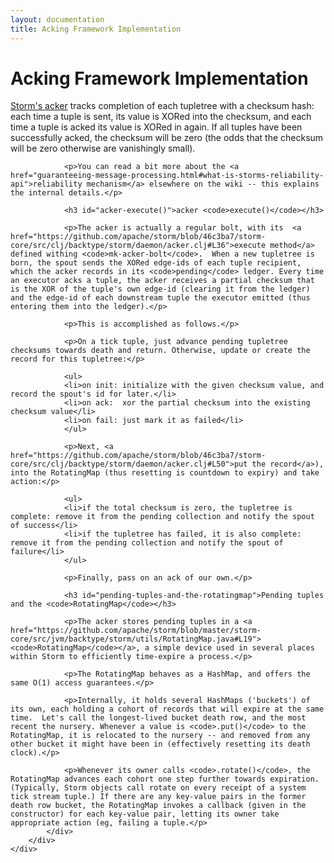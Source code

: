 ```yaml
---
layout: documentation
title: Acking Framework Implementation
---
```

<!--Content Begin-->
<div class="content">
	<div class="container-fluid">
    	<div class="row">
        	<div class="col-md-12">
            	<h1 class="page-title">Acking Framework Implementation</h1>
            </div>
        </div>
        <div class="row">
            <div class="col-md-12">
	            <p><a href="https://github.com/apache/storm/blob/46c3ba7/storm-core/src/clj/backtype/storm/daemon/acker.clj#L28">Storm's acker</a> tracks completion of each tupletree with a checksum hash: each time a tuple is sent, its value is XORed into the checksum, and each time a tuple is acked its value is XORed in again. If all tuples have been successfully acked, the checksum will be zero (the odds that the checksum will be zero otherwise are vanishingly small).</p>

				<p>You can read a bit more about the <a href="guaranteeing-message-processing.html#what-is-storms-reliability-api">reliability mechanism</a> elsewhere on the wiki -- this explains the internal details.</p>

				<h3 id="acker-execute()">acker <code>execute()</code></h3>

				<p>The acker is actually a regular bolt, with its  <a href="https://github.com/apache/storm/blob/46c3ba7/storm-core/src/clj/backtype/storm/daemon/acker.clj#L36">execute method</a> defined withing <code>mk-acker-bolt</code>.  When a new tupletree is born, the spout sends the XORed edge-ids of each tuple recipient, which the acker records in its <code>pending</code> ledger. Every time an executor acks a tuple, the acker receives a partial checksum that is the XOR of the tuple's own edge-id (clearing it from the ledger) and the edge-id of each downstream tuple the executor emitted (thus entering them into the ledger).</p>

				<p>This is accomplished as follows.</p>

				<p>On a tick tuple, just advance pending tupletree checksums towards death and return. Otherwise, update or create the record for this tupletree:</p>

				<ul>
				<li>on init: initialize with the given checksum value, and record the spout's id for later.</li>
				<li>on ack:  xor the partial checksum into the existing checksum value</li>
				<li>on fail: just mark it as failed</li>
				</ul>

				<p>Next, <a href="https://github.com/apache/storm/blob/46c3ba7/storm-core/src/clj/backtype/storm/daemon/acker.clj#L50">put the record</a>),  into the RotatingMap (thus resetting is countdown to expiry) and take action:</p>

				<ul>
				<li>if the total checksum is zero, the tupletree is complete: remove it from the pending collection and notify the spout of success</li>
				<li>if the tupletree has failed, it is also complete:   remove it from the pending collection and notify the spout of failure</li>
				</ul>

				<p>Finally, pass on an ack of our own.</p>

				<h3 id="pending-tuples-and-the-rotatingmap">Pending tuples and the <code>RotatingMap</code></h3>

				<p>The acker stores pending tuples in a <a href="https://github.com/apache/storm/blob/master/storm-core/src/jvm/backtype/storm/utils/RotatingMap.java#L19"><code>RotatingMap</code></a>, a simple device used in several places within Storm to efficiently time-expire a process.</p>

				<p>The RotatingMap behaves as a HashMap, and offers the same O(1) access guarantees.</p>

				<p>Internally, it holds several HashMaps ('buckets') of its own, each holding a cohort of records that will expire at the same time.  Let's call the longest-lived bucket death row, and the most recent the nursery. Whenever a value is <code>.put()</code> to the RotatingMap, it is relocated to the nursery -- and removed from any other bucket it might have been in (effectively resetting its death clock).</p>

				<p>Whenever its owner calls <code>.rotate()</code>, the RotatingMap advances each cohort one step further towards expiration. (Typically, Storm objects call rotate on every receipt of a system tick stream tuple.) If there are any key-value pairs in the former death row bucket, the RotatingMap invokes a callback (given in the constructor) for each key-value pair, letting its owner take appropriate action (eg, failing a tuple.</p>
            </div>
        </div>
    </div>
</div>